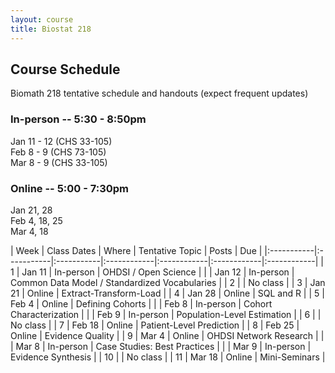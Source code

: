 ```yaml
---
layout: course
title: Biostat 218
---
```


## Course Schedule

Biomath 218 tentative schedule and handouts (expect frequent updates)

### In-person -- 5:30 - 8:50pm

Jan 11 - 12 (CHS 33-105)\
Feb 8 - 9 (CHS 73-105)\
Mar 8 - 9 (CHS 33-105)

### Online -- 5:00 - 7:30pm

Jan 21, 28\
Feb 4, 18, 25\
Mar 4, 18

| Week | Class Dates | Where | Tentative Topic | Posts | Due |
|:-----------|:-----------|:-----------|:------------|:------------|:------------|:------------|
|  1 | Jan 11 | In-person | OHDSI / Open Science |
|    | Jan 12 | In-person | Common Data Model / Standardized Vocabularies |
|  2 |        | No class  |
|  3 | Jan 21 | Online    | Extract-Transform-Load |
|  4 | Jan 28 | Online    | SQL and R |
|  5 | Feb 4  | Online    | Defining Cohorts |
|    | Feb 8  | In-person | Cohort Characterization |
|    | Feb 9  | In-person | Population-Level Estimation |
|  6 |        | No class  | 
|  7 | Feb 18 | Online    | Patient-Level Prediction |
|  8 | Feb 25 | Online    | Evidence Quality |
|  9 | Mar 4  | Online    | OHDSI Network Research |
|    | Mar 8  | In-person | Case Studies: Best Practices |
|    | Mar 9  | In-person | Evidence Synthesis |
| 10 |        | No class  |
| 11 | Mar 18 | Online    | Mini-Seminars |
